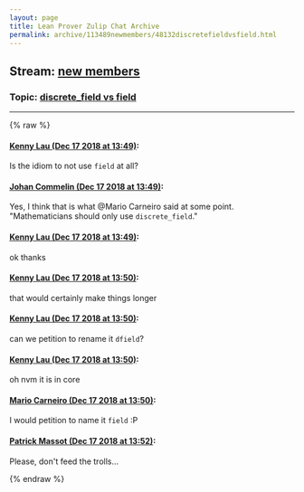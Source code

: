 ```yaml
---
layout: page
title: Lean Prover Zulip Chat Archive 
permalink: archive/113489newmembers/48132discretefieldvsfield.html
---
```


## Stream: [new members](index.html)
### Topic: [discrete_field vs field](48132discretefieldvsfield.html)

---


{% raw %}
#### [ Kenny Lau (Dec 17 2018 at 13:49)](https://leanprover.zulipchat.com/#narrow/stream/113489-new%20members/topic/discrete_field%20vs%20field/near/152024360):
<p>Is the idiom to not use <code>field</code> at all?</p>

#### [ Johan Commelin (Dec 17 2018 at 13:49)](https://leanprover.zulipchat.com/#narrow/stream/113489-new%20members/topic/discrete_field%20vs%20field/near/152024379):
<p>Yes, I think that is what <span class="user-mention" data-user-id="110049">@Mario Carneiro</span> said at some point. "Mathematicians should only use <code>discrete_field</code>."</p>

#### [ Kenny Lau (Dec 17 2018 at 13:49)](https://leanprover.zulipchat.com/#narrow/stream/113489-new%20members/topic/discrete_field%20vs%20field/near/152024383):
<p>ok thanks</p>

#### [ Kenny Lau (Dec 17 2018 at 13:50)](https://leanprover.zulipchat.com/#narrow/stream/113489-new%20members/topic/discrete_field%20vs%20field/near/152024458):
<p>that would certainly make things longer</p>

#### [ Kenny Lau (Dec 17 2018 at 13:50)](https://leanprover.zulipchat.com/#narrow/stream/113489-new%20members/topic/discrete_field%20vs%20field/near/152024464):
<p>can we petition to rename it <code>dfield</code>?</p>

#### [ Kenny Lau (Dec 17 2018 at 13:50)](https://leanprover.zulipchat.com/#narrow/stream/113489-new%20members/topic/discrete_field%20vs%20field/near/152024473):
<p>oh nvm it is in core</p>

#### [ Mario Carneiro (Dec 17 2018 at 13:50)](https://leanprover.zulipchat.com/#narrow/stream/113489-new%20members/topic/discrete_field%20vs%20field/near/152024481):
<p>I would petition to name it <code>field</code> :P</p>

#### [ Patrick Massot (Dec 17 2018 at 13:52)](https://leanprover.zulipchat.com/#narrow/stream/113489-new%20members/topic/discrete_field%20vs%20field/near/152024590):
<p>Please, don't feed the trolls...</p>


{% endraw %}
